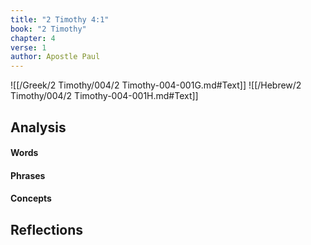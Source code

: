 ```yaml
---
title: "2 Timothy 4:1"
book: "2 Timothy"
chapter: 4
verse: 1
author: Apostle Paul
---
```

![[/Greek/2 Timothy/004/2 Timothy-004-001G.md#Text]]
![[/Hebrew/2 Timothy/004/2 Timothy-004-001H.md#Text]]

## Analysis

#### Words

#### Phrases

#### Concepts

## Reflections
